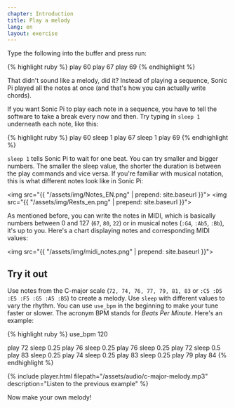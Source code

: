 ```yaml
---
chapter: Introduction
title: Play a melody
lang: en
layout: exercise
---
```


Type the following into the buffer and press run:

{% highlight ruby %}
play 60
play 67
play 69
{% endhighlight %}

That didn't sound like a melody, did it? Instead of playing a sequence, Sonic Pi played all the notes at once (and that's how you can actually write chords).

If you want Sonic Pi to play each note in a sequence, you have to tell the software to take a break every now and then. Try typing in `sleep 1` underneath each note, like this:

{% highlight ruby %}
play 60
sleep 1
play 67
sleep 1
play 69
{% endhighlight %}

`sleep 1` tells Sonic Pi to wait for one beat. You can try smaller and bigger numbers. The smaller the sleep value, the shorter the duration is between the play commands and vice versa. If you're familiar with musical notation, this is what different notes look like in Sonic Pi:

<img src="{{ "/assets/img/Notes_EN.png" | prepend: site.baseurl }}"> 
<img src="{{ "/assets/img/Rests_en.png" | prepend: site.baseurl }}">

As mentioned before, you can write the notes in MIDI, which is basically numbers between 0 and 127 (`67`, `80`, `22`) or in musical notes (`:G4`, `:Ab5`, `:Bb`), it's up to you. Here's a chart displaying notes and corresponding MIDI values:

<img src="{{ "/assets/img/midi_notes.png" | prepend: site.baseurl }}">

## Try it out

Use notes from the C-major scale (`72, 74, 76, 77, 79, 81, 83` or `:C5 :D5 :E5 :F5 :G5 :A5 :B5`) to create a melody. Use `sleep` with different values to vary the rhythm. You can use `use_bpm` in the beginning to make your tune faster or slower. The acronym BPM stands for _Beats Per Minute_. Here's an example:

{% highlight ruby %}
use_bpm 120

play 72
sleep 0.25
play 76
sleep 0.25
play 76
sleep 0.25
play 72
sleep 0.5
play 83
sleep 0.25
play 74
sleep 0.25
play 83
sleep 0.25
play 79
play 84
{% endhighlight %}

{% include player.html filepath="/assets/audio/c-major-melody.mp3" description="Listen to the previous example" %}

Now make your own melody!